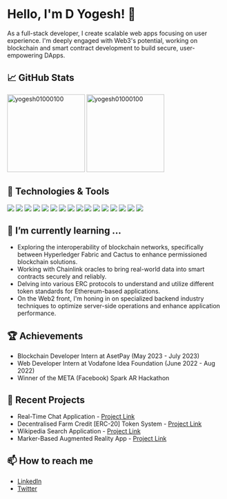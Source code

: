 # Hello, I'm D Yogesh! 👋

<!-- Consider adding a personal statement or a short introduction about yourself here. -->

As a full-stack developer, I create scalable web apps focusing on user experience. I'm deeply engaged with Web3's potential, working on blockchain and smart contract development to build secure, user-empowering DApps.

## 📈 GitHub Stats

<p>
  <img height="180em" src="https://github-readme-stats.vercel.app/api/top-langs/?username=yogesh01000100&show_icons=true&locale=en&layout=compact&theme=radical" alt="yogesh01000100" />
  <img height="180em" src="https://github-readme-stats.vercel.app/api?username=yogesh01000100&show_icons=true&locale=en&theme=radical" alt="yogesh01000100" />
</p>

## 🔧 Technologies & Tools

![](https://img.shields.io/badge/Code-JavaScript-informational?style=flat&logo=javascript&logoColor=white&color=2bbc8a)
![](https://img.shields.io/badge/Code-Node.js-informational?style=flat&logo=node.js&logoColor=white&color=2bbc8a)
![](https://img.shields.io/badge/Framework-Next.js-informational?style=flat&logo=next.js&logoColor=white&color=2bbc8a)
![](https://img.shields.io/badge/Style-TailwindCSS-informational?style=flat&logo=tailwind-css&logoColor=white&color=2bbc8a)
![](https://img.shields.io/badge/Database-MySQL-informational?style=flat&logo=mysql&logoColor=white&color=2bbc8a)
![](https://img.shields.io/badge/Database-SQLite-informational?style=flat&logo=sqlite&logoColor=white&color=2bbc8a)
![](https://img.shields.io/badge/Database-MongoDB-informational?style=flat&logo=mongodb&logoColor=white&color=2bbc8a)
![](https://img.shields.io/badge/Backend-Express.js-informational?style=flat&logo=express&logoColor=white&color=2bbc8a)
![](https://img.shields.io/badge/ORM-Prisma-informational?style=flat&logo=Prisma&logoColor=white&color=2bbc8a)
![](https://img.shields.io/badge/Code-Solidity-informational?style=flat&logo=solidity&logoColor=white&color=2bbc8a)
![](https://img.shields.io/badge/Tools-Git-informational?style=flat&logo=git&logoColor=white&color=2bbc8a)
![](https://img.shields.io/badge/Blockchain-Ethereum-informational?style=flat&logo=ethereum&logoColor=white&color=2bbc8a)
![](https://img.shields.io/badge/Web3-Web3.js-informational?style=flat&logo=web3.js&logoColor=white&color=2bbc8a)
![](https://img.shields.io/badge/Tools-GitHub-informational?style=flat&logo=github&logoColor=white&color=2bbc8a)
![](https://img.shields.io/badge/Code-TypeScript-informational?style=flat&logo=typescript&logoColor=white&color=2bbc8a)
![](https://img.shields.io/badge/Framework-React.js-informational?style=flat&logo=react&logoColor=white&color=2bbc8a)

<!-- Add more badges as needed -->

## 🌱 I’m currently learning ...

- Exploring the interoperability of blockchain networks, specifically between Hyperledger Fabric and Cactus to enhance permissioned blockchain solutions.
- Working with Chainlink oracles to bring real-world data into smart contracts securely and reliably.
- Delving into various ERC protocols to understand and utilize different token standards for Ethereum-based applications.
- On the Web2 front, I'm honing in on specialized backend industry techniques to optimize server-side operations and enhance application performance.


<!--##  Technical Experience

Check out my resume for a detailed overview of my work experience and projects:
![Resume](path/to/resume.png) <!-- Replace with the path to your resume image --> 

## 🏆 Achievements

- Blockchain Developer Intern at AsetPay (May 2023 - July 2023)
- Web Developer Intern at Vodafone Idea Foundation (June 2022 - Aug 2022)
- Winner of the META (Facebook) Spark AR Hackathon

## 🚀 Recent Projects

- Real-Time Chat Application - [Project Link](#)
- Decentralised Farm Credit [ERC-20] Token System - [Project Link](#)
- Wikipedia Search Application - [Project Link](#)
- Marker-Based Augmented Reality App - [Project Link](#)

<!-- Include other projects and links to the repositories -->

## 📫 How to reach me

- [LinkedIn](https://www.linkedin.com/in/d-yogesh/)
- [Twitter](https://twitter.com/Yogesh_pdf)

<!-- Feel free to add a fun fact or a personal hobby here to give a more personal touch to your profile README. -->
